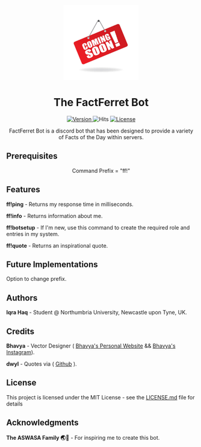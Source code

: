 <p align="center">
  <img src="/img/comingsoon.jpg" alt="FactFerretIcon" width="200" height="auto">
</p>

<h1 align="center" style="font-weight: bold;">
  The FactFerret Bot
</h1>

<p align="center">
  
  <a href="https://img.shields.io/badge/version-1.0.0-blue">
    <img src="https://img.shields.io/badge/version-1.0.0-blue" alt="Version">
  </a>
  <a href"=https://hits.seeyoufarm.com/api/count/incr/badge.svg?url=https%3A%2F%2Fgithub.com%2FIqrahaq%2FFactFerret%2F">
    <img src="https://hits.seeyoufarm.com/api/count/incr/badge.svg?url=https%3A%2F%2Fgithub.com%2FIqrahaq%2FFactFerret%2F" alt="Hits">
   </a>
  <a href="https://img.shields.io/github/license/Iqrahaq/FactFerret">
    <img src="https://img.shields.io/github/license/Iqrahaq/FactFerret" alt="License">
  </a>
</p>

<p align="center">FactFerret Bot is a discord bot that has been designed to provide a variety of Facts of the Day within servers.</p>

## Prerequisites

<p align="center"> Command Prefix = "ff!"</p>


## Features

**ff!ping** - Returns my response time in milliseconds.

**ff!info** - Returns information about me.

**ff!botsetup** - If I'm new, use this command to create the required role and entries in my system.

**ff!quote** - Returns an inspirational quote.

## Future Implementations
Option to change prefix.


## Authors
**Iqra Haq** - Student @ Northumbria University, Newcastle upon Tyne, UK.

## Credits
**Bhavya** - Vector Designer ( <a href="https://saibiscus.carrd.co/">Bhavya's Personal Website</a> && <a href="https://www.instagram.com/saibiscus/">Bhavya's Instagram</a>).

 **dwyl** - Quotes via ( <a href="https://github.com/dwyl/quotes">Github</a> ).
 

## License

This project is licensed under the MIT License - see the [LICENSE.md](LICENSE) file for details

## Acknowledgments
**The ASWASA Family 🌏🌈** - For inspiring me to create this bot.

